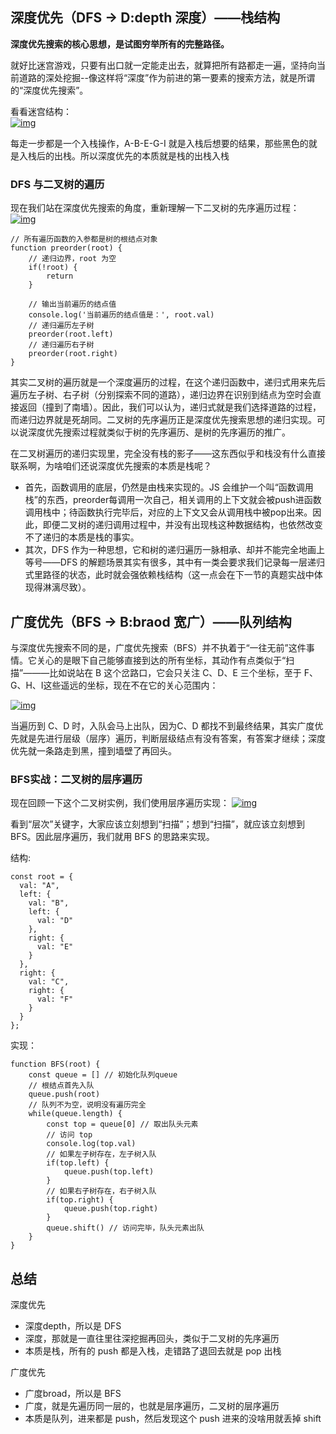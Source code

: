 ## 深度优先（DFS -> D:depth 深度）——栈结构
**深度优先搜索的核心思想，是试图穷举所有的完整路径。**

就好比迷宫游戏，只要有出口就一定能走出去，就算把所有路都走一遍，坚持向当前道路的深处挖掘--像这样将“深度”作为前进的第一要素的搜索方法，就是所谓的“深度优先搜索”。

看看迷宫结构：<br>
<a data-fancybox title="img" href="https://p1-jj.byteimg.com/tos-cn-i-t2oaga2asx/gold-user-assets/2020/4/18/1718dd0887578d3d~tplv-t2oaga2asx-watermark.awebp">![img](https://p1-jj.byteimg.com/tos-cn-i-t2oaga2asx/gold-user-assets/2020/4/18/1718dd0887578d3d~tplv-t2oaga2asx-watermark.awebp)</a>

每走一步都是一个入栈操作，A-B-E-G-I 就是入栈后想要的结果，那些黑色的就是入栈后的出栈。所以深度优先的本质就是栈的出栈入栈

### DFS 与二叉树的遍历
现在我们站在深度优先搜索的角度，重新理解一下二叉树的先序遍历过程：<br>
<a data-fancybox title="img" href="https://p1-jj.byteimg.com/tos-cn-i-t2oaga2asx/gold-user-assets/2020/4/6/1714ec42acc57e04~tplv-t2oaga2asx-watermark.awebp">![img](https://p1-jj.byteimg.com/tos-cn-i-t2oaga2asx/gold-user-assets/2020/4/6/1714ec42acc57e04~tplv-t2oaga2asx-watermark.awebp)</a>

```
// 所有遍历函数的入参都是树的根结点对象
function preorder(root) {
    // 递归边界，root 为空
    if(!root) {
        return 
    }
     
    // 输出当前遍历的结点值
    console.log('当前遍历的结点值是：', root.val)  
    // 递归遍历左子树 
    preorder(root.left)  
    // 递归遍历右子树  
    preorder(root.right)
}
```

其实二叉树的遍历就是一个深度遍历的过程，在这个递归函数中，递归式用来先后遍历左子树、右子树（分别探索不同的道路），递归边界在识别到结点为空时会直接返回（撞到了南墙）。因此，我们可以认为，递归式就是我们选择道路的过程，而递归边界就是死胡同。二叉树的先序遍历正是深度优先搜索思想的递归实现。可以说深度优先搜索过程就类似于树的先序遍历、是树的先序遍历的推广。

在二叉树遍历的递归实现里，完全没有栈的影子——这东西似乎和栈没有什么直接联系啊，为啥咱们还说深度优先搜索的本质是栈呢？
- 首先，函数调用的底层，仍然是由栈来实现的。JS 会维护一个叫“函数调用栈”的东西，preorder每调用一次自己，相关调用的上下文就会被push进函数调用栈中；待函数执行完毕后，对应的上下文又会从调用栈中被pop出来。因此，即便二叉树的递归调用过程中，并没有出现栈这种数据结构，也依然改变不了递归的本质是栈的事实。
- 其次，DFS 作为一种思想，它和树的递归遍历一脉相承、却并不能完全地画上等号——DFS 的解题场景其实有很多，其中有一类会要求我们记录每一层递归式里路径的状态，此时就会强依赖栈结构（这一点会在下一节的真题实战中体现得淋漓尽致）。

## 广度优先（BFS -> B:braod 宽广）——队列结构 
与深度优先搜索不同的是，广度优先搜索（BFS）并不执着于“一往无前”这件事情。它关心的是眼下自己能够直接到达的所有坐标，其动作有点类似于“扫描”———比如说站在 B 这个岔路口，它会只关注 C、D、E 三个坐标，至于 F、G、H、I这些遥远的坐标，现在不在它的关心范围内：

<a data-fancybox title="img" href="https://p1-jj.byteimg.com/tos-cn-i-t2oaga2asx/gold-user-assets/2020/4/19/17190ddba3cdc06c~tplv-t2oaga2asx-watermark.awebp">![img](https://p1-jj.byteimg.com/tos-cn-i-t2oaga2asx/gold-user-assets/2020/4/19/17190ddba3cdc06c~tplv-t2oaga2asx-watermark.awebp)</a>

当遍历到 C、D 时，入队会马上出队，因为C、D 都找不到最终结果，其实广度优先就是先进行层级（层序）遍历，判断层级结点有没有答案，有答案才继续；深度优先就一条路走到黑，撞到墙壁了再回头。

### BFS实战：二叉树的层序遍历
现在回顾一下这个二叉树实例，我们使用层序遍历实现：
<a data-fancybox title="img" href="https://p1-jj.byteimg.com/tos-cn-i-t2oaga2asx/gold-user-assets/2020/4/19/1719130c81086dbb~tplv-t2oaga2asx-watermark.awebp">![img](https://p1-jj.byteimg.com/tos-cn-i-t2oaga2asx/gold-user-assets/2020/4/19/1719130c81086dbb~tplv-t2oaga2asx-watermark.awebp)</a>

看到“层次”关键字，大家应该立刻想到“扫描”；想到“扫描”，就应该立刻想到 BFS。因此层序遍历，我们就用 BFS 的思路来实现。

结构:
```
const root = {
  val: "A",
  left: {
    val: "B",
    left: {
      val: "D"
    },
    right: {
      val: "E"
    }
  },
  right: {
    val: "C",
    right: {
      val: "F"
    }
  }
};
```
实现：
```
function BFS(root) {
    const queue = [] // 初始化队列queue
    // 根结点首先入队
    queue.push(root)
    // 队列不为空，说明没有遍历完全
    while(queue.length) {
        const top = queue[0] // 取出队头元素  
        // 访问 top
        console.log(top.val)
        // 如果左子树存在，左子树入队
        if(top.left) {
            queue.push(top.left)
        }
        // 如果右子树存在，右子树入队
        if(top.right) {
            queue.push(top.right)
        }
        queue.shift() // 访问完毕，队头元素出队
    }
}
```

## 总结
深度优先
- 深度depth，所以是 DFS
- 深度，那就是一直往里往深挖掘再回头，类似于二叉树的先序遍历
- 本质是栈，所有的 push 都是入栈，走错路了退回去就是 pop 出栈

广度优先
- 广度broad，所以是 BFS
- 广度，就是先遍历同一层的，也就是层序遍历，二叉树的层序遍历
- 本质是队列，进来都是 push，然后发现这个 push 进来的没啥用就丢掉 shift